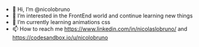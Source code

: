 - 👋 Hi, I’m @nicolobruno
- 👀 I’m interested in the FrontEnd world and continue learning new things
- 🌱 I’m currently learning animations css
- 📫 How to reach me https://www.linkedin.com/in/nicolaslobruno/ and https://codesandbox.io/u/nicolobruno

<!---
nicolobruno/nicolobruno is a ✨ special ✨ repository because its `README.md` (this file) appears on your GitHub profile.
You can click the Preview link to take a look at your changes.
--->
